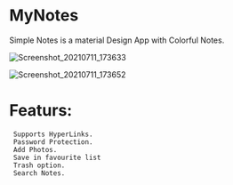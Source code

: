 # MyNotes

Simple Notes is a material Design App with Colorful Notes.

![Screenshot_20210711_173633](https://user-images.githubusercontent.com/69077477/125194808-6d209b00-e270-11eb-8d19-f335b60695c1.jpg)

![Screenshot_20210711_173652](https://user-images.githubusercontent.com/69077477/125195014-647c9480-e271-11eb-8bfc-613490275944.jpg)

# Featurs:

     Supports HyperLinks.
     Password Protection.
     Add Photos.
     Save in favourite list
     Trash option.
     Search Notes.
     

